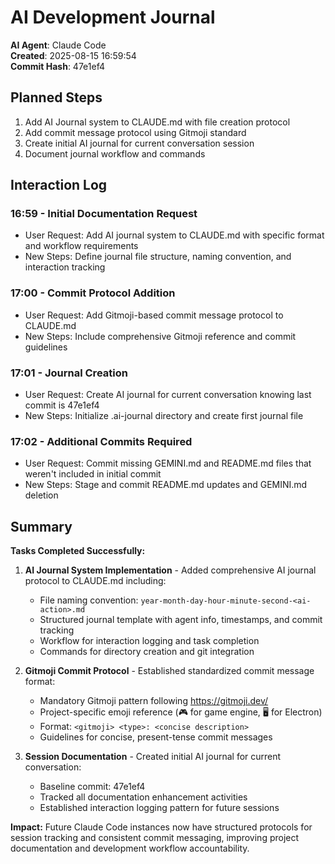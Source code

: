 # AI Development Journal

**AI Agent**: Claude Code  
**Created**: 2025-08-15 16:59:54  
**Commit Hash**: 47e1ef4

## Planned Steps
1. Add AI Journal system to CLAUDE.md with file creation protocol
2. Add commit message protocol using Gitmoji standard
3. Create initial AI journal for current conversation session
4. Document journal workflow and commands

## Interaction Log

### 16:59 - Initial Documentation Request
- User Request: Add AI journal system to CLAUDE.md with specific format and workflow requirements
- New Steps: Define journal file structure, naming convention, and interaction tracking

### 17:00 - Commit Protocol Addition
- User Request: Add Gitmoji-based commit message protocol to CLAUDE.md
- New Steps: Include comprehensive Gitmoji reference and commit guidelines

### 17:01 - Journal Creation
- User Request: Create AI journal for current conversation knowing last commit is 47e1ef4
- New Steps: Initialize .ai-journal directory and create first journal file

### 17:02 - Additional Commits Required
- User Request: Commit missing GEMINI.md and README.md files that weren't included in initial commit
- New Steps: Stage and commit README.md updates and GEMINI.md deletion

## Summary

**Tasks Completed Successfully:**

1. **AI Journal System Implementation** - Added comprehensive AI journal protocol to CLAUDE.md including:
   - File naming convention: `year-month-day-hour-minute-second-<ai-action>.md`
   - Structured journal template with agent info, timestamps, and commit tracking
   - Workflow for interaction logging and task completion
   - Commands for directory creation and git integration

2. **Gitmoji Commit Protocol** - Established standardized commit message format:
   - Mandatory Gitmoji pattern following https://gitmoji.dev/
   - Project-specific emoji reference (🎮 for game engine, 🖥️ for Electron)
   - Format: `<gitmoji> <type>: <concise description>`
   - Guidelines for concise, present-tense commit messages

3. **Session Documentation** - Created initial AI journal for current conversation:
   - Baseline commit: 47e1ef4
   - Tracked all documentation enhancement activities
   - Established interaction logging pattern for future sessions

**Impact:** Future Claude Code instances now have structured protocols for session tracking and consistent commit messaging, improving project documentation and development workflow accountability.
